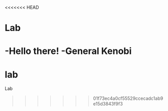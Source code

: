 <<<<<<< HEAD
# Lab
-Hello there!
-General Kenobi
=======
# lab
Lab
>>>>>>> 01f73ec4a0cf55529ccecadc1ab9e15d3843f9f3
